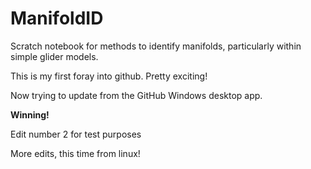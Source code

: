 # ManifoldID
Scratch notebook for methods to identify manifolds, particularly within simple glider models.

This is my first foray into github. Pretty exciting!

Now trying to update from the GitHub Windows desktop app.

**Winning!**

Edit number 2 for test purposes

More edits, this time from linux!